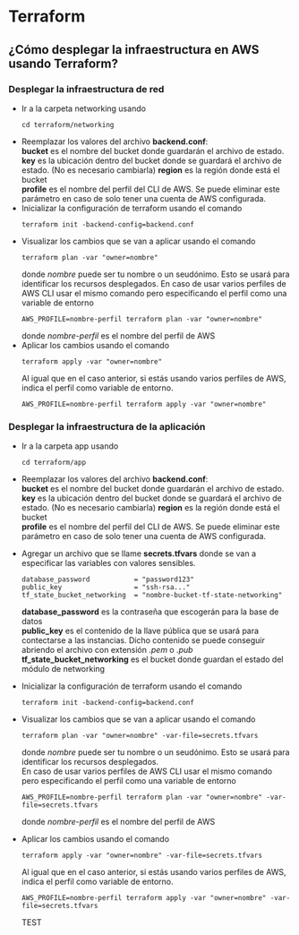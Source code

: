 # Terraform
## ¿Cómo desplegar la infraestructura en AWS usando Terraform?

### Desplegar la infraestructura de red

- Ir a la carpeta networking usando 
    ```console
    cd terraform/networking
    ```
- Reemplazar los valores del archivo **backend.conf**:  
    **bucket** es el nombre del bucket donde guardarán el archivo de estado.  
    **key** es la ubicación dentro del bucket donde se guardará el archivo de estado. (No es necesario cambiarla)
    **region** es la región donde está el bucket  
    **profile** es el nombre del perfil del CLI de AWS. Se puede eliminar este parámetro en caso de solo tener una cuenta de AWS configurada.
- Inicializar la configuración de terraform usando el comando
    ```console
    terraform init -backend-config=backend.conf
    ```
- Visualizar los cambios que se van a aplicar usando el comando
    ```console
    terraform plan -var "owner=nombre"
    ```
    donde *nombre* puede ser tu nombre o un seudónimo. Esto se usará para identificar los recursos desplegados.
    En caso de usar varios perfiles de AWS CLI usar el mismo comando pero especificando el perfil como una variable de entorno
    ```console
    AWS_PROFILE=nombre-perfil terraform plan -var "owner=nombre"
    ```
    donde *nombre-perfil* es el nombre del perfil de AWS
- Aplicar los cambios usando el comando
    ```console
    terraform apply -var "owner=nombre"
    ```
    Al igual que en el caso anterior, si estás usando varios perfiles de AWS, indica el perfil como variable de entorno.
     ```console
    AWS_PROFILE=nombre-perfil terraform apply -var "owner=nombre"
    ```

### Desplegar la infraestructura de la aplicación

- Ir a la carpeta app usando 
    ```console
    cd terraform/app
    ```
- Reemplazar los valores del archivo **backend.conf**:  
    **bucket** es el nombre del bucket donde guardarán el archivo de estado.  
    **key** es la ubicación dentro del bucket donde se guardará el archivo de estado. (No es necesario cambiarla)
    **region** es la región donde está el bucket  
    **profile** es el nombre del perfil del CLI de AWS. Se puede eliminar este parámetro en caso de solo tener una cuenta de AWS configurada.
- Agregar un archivo que se llame **secrets.tfvars** donde se van a especificar las variables con valores sensibles.
    ```
    database_password           = "password123"
    public_key                  = "ssh-rsa..."
    tf_state_bucket_networking  = "nombre-bucket-tf-state-networking"
    ```
    **database_password** es la contraseña que escogerán para la base de datos  
    **public_key** es el contenido de la llave pública que se usará para contectarse a las instancias. Dicho contenido se puede conseguir abriendo el archivo con extensión *.pem* o *.pub*  
    **tf_state_bucket_networking** es el bucket donde guardan el estado del módulo de networking  
- Inicializar la configuración de terraform usando el comando
    ```console
    terraform init -backend-config=backend.conf
    ```
- Visualizar los cambios que se van a aplicar usando el comando
    ```console
    terraform plan -var "owner=nombre" -var-file=secrets.tfvars
    ```
    donde *nombre* puede ser tu nombre o un seudónimo. Esto se usará para identificar los recursos desplegados.  
    En caso de usar varios perfiles de AWS CLI usar el mismo comando pero especificando el perfil como una variable de entorno
    ```console
    AWS_PROFILE=nombre-perfil terraform plan -var "owner=nombre" -var-file=secrets.tfvars
    ```
    donde *nombre-perfil* es el nombre del perfil de AWS
- Aplicar los cambios usando el comando
    ```console
    terraform apply -var "owner=nombre" -var-file=secrets.tfvars
    ```
    Al igual que en el caso anterior, si estás usando varios perfiles de AWS, indica el perfil como variable de entorno.
     ```console
    AWS_PROFILE=nombre-perfil terraform apply -var "owner=nombre" -var-file=secrets.tfvars
    ```

    TEST